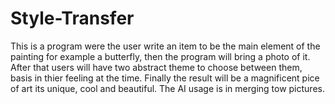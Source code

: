 # Style-Transfer

This is a program were the user write an item to be the main element of
the painting for example a butterfly, then the program will bring a photo of it. After that
users will have two abstract theme to choose between them, basis in thier feeling at the
time. Finally the result will be a magnificent pice of art its unique, cool and beautiful.
The AI usage is in merging tow pictures.
